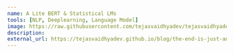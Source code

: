 ```yaml
---
name: A Lite BERT & Statistical LMs
tools: [NLP, Deeplearning, Language Model]
image: https://raw.githubusercontent.com/tejasvaidhyadev/tejasvaidhyadev.github.io/master/_images/gsoc_logo.png
description: 
external_url: https://tejasvaidhyadev.github.io/blog/the-end-is-just-another-beginning
---
```

